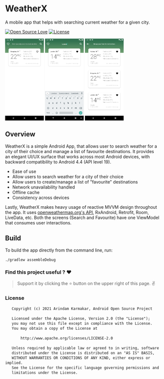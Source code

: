 # WeatherX
A mobile app that helps with searching current weather for a given city.

[![Open Source Love](https://badges.frapsoft.com/os/v1/open-source.svg?v=102)](https://opensource.org/licenses/Apache-2.0)
[![License](https://img.shields.io/badge/license-Apache%202.0-blue.svg)](LICENSE)

<p align="left">
  <img width="25%" src="https://github.com/arindamxd/WeatherX/raw/main/screenshots/search_cached.png?raw=true">
  <img width="25%" src="https://github.com/arindamxd/WeatherX/raw/main/screenshots/search_result.png?raw=true">
  <img width="25%" src="https://github.com/arindamxd/WeatherX/raw/main/screenshots/manage_favourite.png?raw=true">
</p>

## Overview

WeatherX is a simple Android App, that allows user to search weather for a city of their 
choice and manage a list of favourite destinations. It provides an elegant UI/UX surface 
that works across most Android devices, with backward compatibility to Android 4.4 (API level 19).

- Ease of use
- Allow users to search weather for a city of their choice
- Allow users to create/manage a list of "favourite" destinations
- Network unavailability handled
- Offline cache
- Consistency across devices

Lastly, WeatherX makes heavy usage of reactive MVVM design throughout the app. It uses
[openweathermap.org's API](https://openweathermap.org/), RxAndroid, Retrofit, Room, 
LiveData, etc. Both the screens (Search and Favourite) have one ViewModel that consumes 
user interactions.

## Build

To build the app directly from the command line, run:
```sh
./gradlew assembleDebug
```

### Find this project useful ? :heart:
> Support it by clicking the :star:   button on the upper right of this page. :v:

### License

```
   Copyright (c) 2021 Arindam Karmakar, Android Open Source Project

   Licensed under the Apache License, Version 2.0 (the "License");
   you may not use this file except in compliance with the License.
   You may obtain a copy of the License at

       http://www.apache.org/licenses/LICENSE-2.0

   Unless required by applicable law or agreed to in writing, software
   distributed under the License is distributed on an "AS IS" BASIS,
   WITHOUT WARRANTIES OR CONDITIONS OF ANY KIND, either express or implied.
   See the License for the specific language governing permissions and
   limitations under the License.
```
